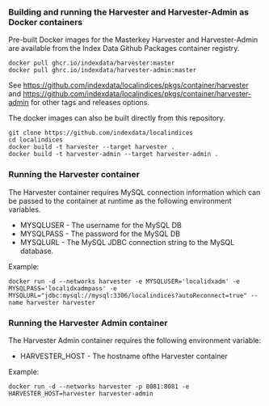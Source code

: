 ### Building and running the Harvester and Harvester-Admin as Docker containers

Pre-built Docker images for the Masterkey Harvester and Harvester-Admin are available from
the Index Data Github Packages container registry.

```
docker pull ghcr.io/indexdata/harvester:master
docker pull ghrc.io/indexdata/harvester-admin:master
```

See https://github.com/indexdata/localindices/pkgs/container/harvester and 
https://github.com/indexdata/localindices/pkgs/container/harvester-admin for other
tags and releases options.


The docker images can also be built directly from this repository.

```
git clone https://github.com/indexdata/localindices
cd localindices
docker build -t harvester --target harvester . 
docker build -t harvester-admin --target harvester-admin .
```


### Running the Harvester container 

The Harvester container requires MySQL connection information which can
be passed to the container at runtime as the following environment variables.

* MYSQLUSER - The username for the MySQL DB
* MYSQLPASS - The password for the MySQL DB
* MYSQLURL  - The MySQL JDBC connection string to the MySQL database.

Example:

```
docker run -d --networks harvester -e MYSQLUSER='localidxadm' -e MYSQLPASS='localidxadmpass' -e MYSQLURL="jdbc:mysql://mysql:3306/localindices?autoReconnect=true" --name harvester harvester

```

### Running the Harvester Admin container

The Harvester Admin container requires the following environment variable:

* HARVESTER_HOST - The hostname ofthe Harvester container 

Example:

```
docker run -d --networks harvester -p 8081:8081 -e HARVESTER_HOST=harvester harvester-admin
```

